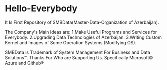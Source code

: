 # Hello-Everybody

It Is First Repository of SMBData(Master-Data-Organization of Azerbaijan).

The Company's Main Ideas are:
1.Make Useful Programs and Services for Everybody.
2.Upgrading Data Technologies of Azerbaijan.
3.Writing Custom Kernel and Images of Some Operation Systems.(Modifying OS).



SMBData is Trademark of System Management For Business and Data Solutions™.
Thanks For Who are Supporting Us. Specifically Microsoft© Azure and Github®
